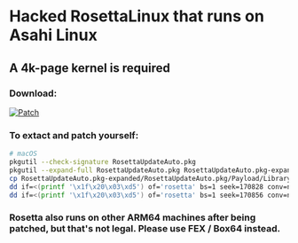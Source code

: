 # Hacked RosettaLinux that runs on Asahi Linux
## A 4k-page kernel is required

### Download:
[![Patch](https://github.com/CathyKMeow/rosetta-linux-asahi/actions/workflows/patch.yml/badge.svg)](https://github.com/CathyKMeow/rosetta-linux-asahi/actions/workflows/patch.yml)

### To extact and patch yourself:
``` bash
# macOS
pkgutil --check-signature RosettaUpdateAuto.pkg
pkgutil --expand-full RosettaUpdateAuto.pkg RosettaUpdateAuto.pkg-expanded
cp RosettaUpdateAuto.pkg-expanded/RosettaUpdateAuto.pkg/Payload/Library/Apple/usr/libexec/oah/RosettaLinux/rosetta ./rosetta
dd if=<(printf '\x1f\x20\x03\xd5') of='rosetta' bs=1 seek=170828 conv=notrunc
dd if=<(printf '\x1f\x20\x03\xd5') of='rosetta' bs=1 seek=170856 conv=notrunc
```

### Rosetta also runs on other ARM64 machines after being patched, but that's not legal. Please use FEX / Box64 instead.

